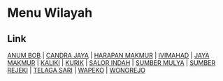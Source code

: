 # Menu Wilayah

## Link

[ANUM BOB](https://github.com/gigit-pemilu/pemilu-2024-93-papua-selatan/tree/main/pileg-dpr/hitung-suara/sub/93-papua-selatan/sub/01-merauke/sub/11-kurik/sub/2012-anum-bob)
 | 
[CANDRA JAYA](https://github.com/gigit-pemilu/pemilu-2024-93-papua-selatan/tree/main/pileg-dpr/hitung-suara/sub/93-papua-selatan/sub/01-merauke/sub/11-kurik/sub/2010-candra-jaya)
 | 
[HARAPAN MAKMUR](https://github.com/gigit-pemilu/pemilu-2024-93-papua-selatan/tree/main/pileg-dpr/hitung-suara/sub/93-papua-selatan/sub/01-merauke/sub/11-kurik/sub/2001-harapan-makmur)
 | 
[IVIMAHAD](https://github.com/gigit-pemilu/pemilu-2024-93-papua-selatan/tree/main/pileg-dpr/hitung-suara/sub/93-papua-selatan/sub/01-merauke/sub/11-kurik/sub/2008-ivimahad)
 | 
[JAYA MAKMUR](https://github.com/gigit-pemilu/pemilu-2024-93-papua-selatan/tree/main/pileg-dpr/hitung-suara/sub/93-papua-selatan/sub/01-merauke/sub/11-kurik/sub/2005-jaya-makmur)
 | 
[KALIKI](https://github.com/gigit-pemilu/pemilu-2024-93-papua-selatan/tree/main/pileg-dpr/hitung-suara/sub/93-papua-selatan/sub/01-merauke/sub/11-kurik/sub/2007-kaliki)
 | 
[KURIK](https://github.com/gigit-pemilu/pemilu-2024-93-papua-selatan/tree/main/pileg-dpr/hitung-suara/sub/93-papua-selatan/sub/01-merauke/sub/11-kurik/sub/2002-kurik)
 | 
[SALOR INDAH](https://github.com/gigit-pemilu/pemilu-2024-93-papua-selatan/tree/main/pileg-dpr/hitung-suara/sub/93-papua-selatan/sub/01-merauke/sub/11-kurik/sub/2009-salor-indah)
 | 
[SUMBER MULYA](https://github.com/gigit-pemilu/pemilu-2024-93-papua-selatan/tree/main/pileg-dpr/hitung-suara/sub/93-papua-selatan/sub/01-merauke/sub/11-kurik/sub/2006-sumber-mulya)
 | 
[SUMBER REJEKI](https://github.com/gigit-pemilu/pemilu-2024-93-papua-selatan/tree/main/pileg-dpr/hitung-suara/sub/93-papua-selatan/sub/01-merauke/sub/11-kurik/sub/2004-sumber-rejeki)
 | 
[TELAGA SARI](https://github.com/gigit-pemilu/pemilu-2024-93-papua-selatan/tree/main/pileg-dpr/hitung-suara/sub/93-papua-selatan/sub/01-merauke/sub/11-kurik/sub/2003-telaga-sari)
 | 
[WAPEKO](https://github.com/gigit-pemilu/pemilu-2024-93-papua-selatan/tree/main/pileg-dpr/hitung-suara/sub/93-papua-selatan/sub/01-merauke/sub/11-kurik/sub/2013-wapeko)
 | 
[WONOREJO](https://github.com/gigit-pemilu/pemilu-2024-93-papua-selatan/tree/main/pileg-dpr/hitung-suara/sub/93-papua-selatan/sub/01-merauke/sub/11-kurik/sub/2011-wonorejo)


